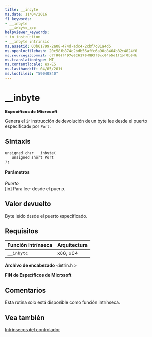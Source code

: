 ```yaml
---
title: __inbyte
ms.date: 11/04/2016
f1_keywords:
- __inbyte
- __inbyte_cpp
helpviewer_keywords:
- in instruction
- __inbyte intrinsic
ms.assetid: 03b61799-2a08-474d-adc4-2cbf7c81a4d5
ms.openlocfilehash: 20c583b874c2bdb56affc6a90c8464b82c4824f0
ms.sourcegitcommit: c7f90df497e6261764893f9cc04b5d1f1bf0b64b
ms.translationtype: MT
ms.contentlocale: es-ES
ms.lasthandoff: 04/05/2019
ms.locfileid: "59040840"
---
```

# <a name="inbyte"></a>__inbyte

**Específicos de Microsoft**

Genera el `in` instrucción de devolución de un byte lee desde el puerto especificado por `Port`.

## <a name="syntax"></a>Sintaxis

```
unsigned char __inbyte(
   unsigned short Port
);
```

#### <a name="parameters"></a>Parámetros

*Puerto*<br/>
[in] Para leer desde el puerto.

## <a name="return-value"></a>Valor devuelto

Byte leído desde el puerto especificado.

## <a name="requirements"></a>Requisitos

|Función intrínseca|Arquitectura|
|---------------|------------------|
|`__inbyte`|x86, x64|

**Archivo de encabezado** \<intrin.h >

**FIN de Específicos de Microsoft**

## <a name="remarks"></a>Comentarios

Esta rutina solo está disponible como función intrínseca.

## <a name="see-also"></a>Vea también

[Intrínsecos del controlador](../intrinsics/compiler-intrinsics.md)